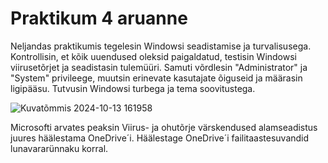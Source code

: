 # Praktikum 4 aruanne

Neljandas praktikumis tegelesin Windowsi seadistamise ja turvalisusega. Kontrollisin, et kõik uuendused oleksid paigaldatud, testisin Windowsi viirusetõrjet ja seadistasin tulemüüri. Samuti võrdlesin "Administrator" ja "System" privileege, muutsin erinevate kasutajate õiguseid ja määrasin ligipääsu. Tutvusin Windowsi turbega ja tema soovitustega.

![Kuvatõmmis 2024-10-13 161958](https://github.com/user-attachments/assets/07bc7e34-8d1e-4897-aba7-5b5ab9e7e4cc)




Microsofti arvates peaksin Viirus- ja ohutõrje värskendused alamseadistus juures häälestama OneDrive´i. Häälestage OneDrive´i failitaastesuvandid lunavararünnaku korral.

